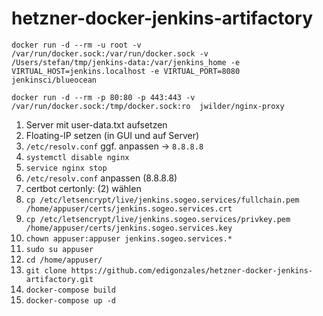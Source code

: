# hetzner-docker-jenkins-artifactory

```
docker run -d --rm -u root -v /var/run/docker.sock:/var/run/docker.sock -v /Users/stefan/tmp/jenkins-data:/var/jenkins_home -e VIRTUAL_HOST=jenkins.localhost -e VIRTUAL_PORT=8080 jenkinsci/blueocean
```

```
docker run -d --rm -p 80:80 -p 443:443 -v /var/run/docker.sock:/tmp/docker.sock:ro  jwilder/nginx-proxy
```

1. Server mit user-data.txt aufsetzen
2. Floating-IP setzen (in GUI und auf Server)
3. `/etc/resolv.conf` ggf. anpassen -> `8.8.8.8`
4. `systemctl disable nginx`
5. `service nginx stop`
6. `/etc/resolv.conf` anpassen (8.8.8.8)
7. certbot certonly: (2) wählen
8. `cp /etc/letsencrypt/live/jenkins.sogeo.services/fullchain.pem  /home/appuser/certs/jenkins.sogeo.services.crt`
9. `cp /etc/letsencrypt/live/jenkins.sogeo.services/privkey.pem  /home/appuser/certs/jenkins.sogeo.services.key`
10. `chown appuser:appuser jenkins.sogeo.services.*`
11. `sudo su appuser`
12. `cd /home/appuser/`
13. `git clone https://github.com/edigonzales/hetzner-docker-jenkins-artifactory.git `
14. `docker-compose build`
15. `docker-compose up -d`